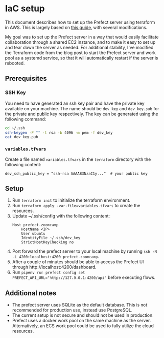 # IaC setup

This document describes how to set up the Prefect server using terraform in AWS.
This is largely based on [this guide](https://medium.com/@kelvingakuo/self-hosting-prefect-on-aws-ec2-managed-via-terraform-and-prefect-yaml-53f2795f6e4c),
with several modifications.

My goal was to set up the Prefect server in a way that would easily facilitate collaboration through a shared EC2 instance,
and to make it easy to set up and tear down the server as needed. For additional stability, I've modified the Terraform code from the
blog post to start the Prefect server and work pool as a systemd service, so that it will automatically restart if the server is rebooted.

## Prerequisites

### SSH Key

You need to have generated an ssh key pair and have the private key available on your machine.
The name should be `dev_key` and `dev_key.pub` for the private and public key respectively.
The key can be generated using the following command:

```bash
cd ~/.ssh
ssh-keygen -P "" -t rsa -b 4096 -m pem -f dev_key
cat dev_key.pub
```

### `variables.tfvars`

Create a file named `variables.tfvars` in the `terraform` directory with the following content:

```hcl
dev_ssh_public_key = "ssh-rsa AAAAB3NzaC1y..."  # your public key
```

## Setup

1. Run `terraform init` to initialize the terraform environment.
2. Run `terraform apply -var-file=variables.tfvars` to create the resources.
3. Update ~/.ssh/config with the following content:
    ```ssh-config
    Host prefect-zoomcamp
        HostName <IP>
        User ubuntu
        IdentityFile ~/.ssh/dev_key
        StrictHostKeyChecking no
    ```
4. Port forward the prefect server to your local machine by running `ssh -N -L 4200:localhost:4200 prefect-zoomcamp`.
5. After a couple of minutes should be able to access the Prefect UI through http://localhost:4200/dashboard.
6. Run `pipenv run prefect config set PREFECT_API_URL="http://127.0.0.1:4200/api"` before executing flows.

## Additional notes

- The prefect server uses SQLite as the default database. This is not recommended for production use, instead use PostgreSQL.
- The current setup is not secure and should not be used in production.
- Prefect uses a docker work pool on the same machine as the server. Alternatively, an ECS work pool could be used to fully utilize the cloud resources.
